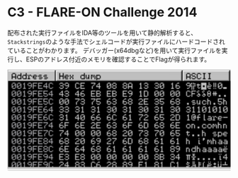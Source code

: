 # C3 - FLARE-ON Challenge 2014

配布された実行ファイルをIDA等のツールを用いて静的解析すると、`Stackstrings`のような手法でシェルコードが実行ファイルにハードコードされていることがわかります。
デバッガー(x64dbgなど)を用いて実行ファイルを実行し、ESPのアドレス付近のメモリを確認することでFlagが得られます。

![Flag](img/2014c3.png)
